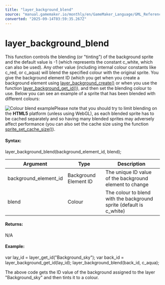 ```yaml
---
title: "layer_background_blend"
source: "manual.gamemaker.io/monthly/en/GameMaker_Language/GML_Reference/Asset_Management/Rooms/Background_Layers/layer_background_blend.htm"
converted: "2025-09-14T03:59:35.267Z"
---
```


# layer\_background\_blend

This function controls the blending (or "tinting") of the background sprite and the default value is -1 (which represents the constant c\_white, which can also be used). Any other value (including internal colour constants like c\_red, or c\_aqua) will blend the specified colour with the original sprite. You give the background element ID (which you get when you create a background element using [layer\_background\_create()](layer_background_create.md) or when you use the function [layer\_background\_get\_id()](layer_background_get_id.md)), and then set the blending colour to use. Below you can see an example of a sprite that has been blended with different colours:

![Colour blend example](../../../../../assets/Images/Scripting_Reference/GML/Reference/Rooms/blend_image.png)Please note that you should try to limit blending on the **HTML5** platform (unless using WebGL), as each blended sprite has to be cached separately and so having many blended sprites may adversely affect performance (you can also set the cache size using the function [sprite\_set\_cache\_size()](../../Sprites/Sprite_Manipulation/sprite_set_cache_size.md)).

#### Syntax:

layer\_background\_blend(background\_element\_id, blend);

| Argument | Type | Description |
| --- | --- | --- |
| background_element_id | Background Element ID | The unique ID value of the background element to change |
| blend | Colour | The colour to blend with the background sprite (default is c_white) |

#### Returns:

N/A

#### Example:

var lay\_id = layer\_get\_id("Background\_sky");
var back\_id = layer\_background\_get\_id(lay\_id);
layer\_background\_blend(back\_id, c\_aqua);

The above code gets the ID value of the background assigned to the layer "Background\_sky" and then tints it to a colour.